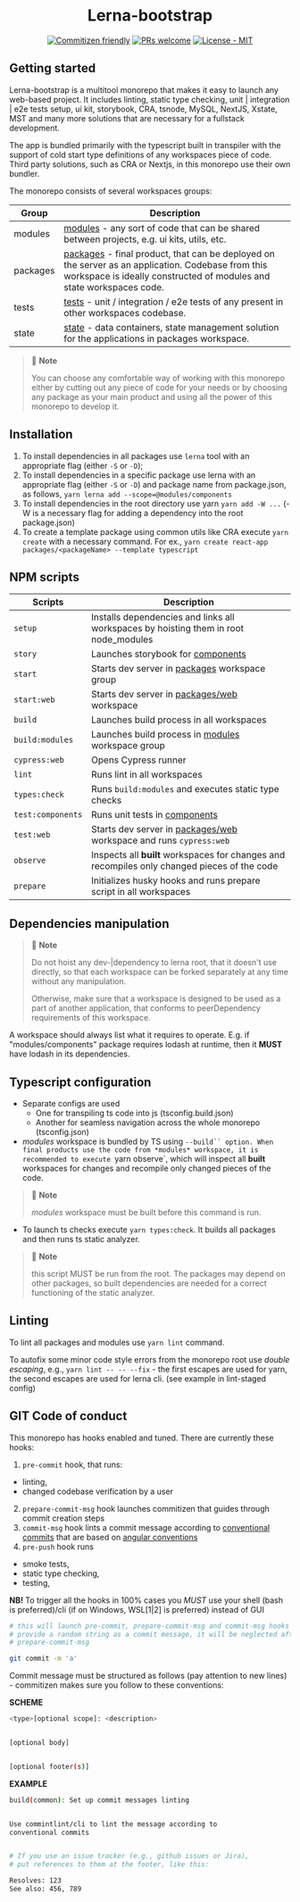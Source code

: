 <h1 align="center">Lerna-bootstrap</h1>

<p align="center">
<a href="http://commitizen.github.io/cz-cli/"><img src="https://img.shields.io/badge/commitizen-friendly-brightgreen.svg" alt="Commitizen friendly" /></a>
<a href="https://github.com/zorgick/lerna-bootstrap/pulls"><img src="https://img.shields.io/badge/PRs-welcome-brightgreen.svg" alt="PRs welcome" /></a>
<a href="https://github.com/zorgick/lerna-bootstrap/blob/master/LICENSE"><img src="https://img.shields.io/github/license/zorgick/lerna-bootstrap.svg" alt="License - MIT" /></a>
</p>

## Getting started

Lerna-bootstrap is a multitool monorepo that makes it easy to launch any web-based
project. It includes linting, static type checking, unit | integration | e2e
tests setup, ui kit, storybook, CRA, tsnode, MySQL, NextJS, Xstate, MST and
many more solutions that are necessary for a fullstack development.

The app is bundled primarily with the typescript built in transpiler with the
support of cold start type definitions of any workspaces piece of code. Third
party solutions, such as CRA or Nextjs, in this monorepo use their own bundler.

The monorepo consists of several workspaces groups:

| Group    | Description                                                                                                                                                                              |
| -------- | ---------------------------------------------------------------------------------------------------------------------------------------------------------------------------------------- |
| modules  | [modules](./modules) - any sort of code that can be shared between projects, e.g. ui kits, utils, etc.                                                                                   |
| packages | [packages](./packages) - final product, that can be deployed on the server as an application. Codebase from this workspace is ideally constructed of modules and state workspaces code.  |
| tests    | [tests](./tests) - unit / integration / e2e tests of any present in other workspaces codebase.                                                                                           |
| state    | [state](./state) - data containers, state management solution for the applications in packages workspace.                                                                                |

> 🚩 **Note**
> 
> You can choose any comfortable way of working with this monorepo either
> by cutting out any piece of code for your needs or by choosing any package 
> as your main product and using all the power of this monorepo to develop it.

## Installation

1. To install dependencies in all packages use `lerna` tool with an appropriate
flag (either `-S` or `-D`);
2. To install dependencies in a specific package use lerna with an appropriate
flag (either `-S` or `-D`) and package name from package.json, as follows,
`yarn lerna add --scope=@modules/components`
3. To install dependencies in the root directory use yarn
`yarn add -W ...` (-W is a necessary flag for adding a dependency 
into the root package.json)
4. To create a template package using common utils like CRA execute 
`yarn create` with a necessary command. For ex.,
`yarn create react-app packages/<packageName> --template typescript`

## NPM scripts

| Scripts               | Description                                                                                   |
| --------------------- | --------------------------------------------------------------------------------------------- |
| `setup`               | Installs dependencies and links all workspaces by hoisting them in root node_modules          |
| `story`               | Launches storybook for [components](./modules/components)                                     |
| `start`               | Starts dev server in [packages](./packages) workspace group                                   |
| `start:web`           | Starts dev server in [packages/web](./packages/web) workspace                                 |
| `build`               | Launches build process in all workspaces                                                      |
| `build:modules`       | Launches build process in [modules](./modules) workspace group                                |
| `cypress:web`         | Opens Cypress runner                                                                          |
| `lint`                | Runs lint in all workspaces                                                                   |
| `types:check`         | Runs `build:modules` and executes static type checks                                          |
| `test:components`     | Runs unit tests in [components](./modules/components)                                         |
| `test:web`            | Starts dev server in [packages/web](./packages/web) workspace and runs `cypress:web`          |
| `observe`             | Inspects all **built** workspaces for changes and recompiles only changed pieces of the code  |
| `prepare`             | Initializes husky hooks and runs prepare script in all workspaces                             |


## Dependencies manipulation

> 🚩 **Note**
>
> Do not hoist any dev-|dependency to lerna root, that it doesn't use directly,
> so that each workspace can be forked separately at any time without any manipulation.
>
>
> Otherwise, make sure that a workspace is designed to be used as a part 
> of another application, that conforms to peerDependency requirements of this
> workspace.

A workspace should always list what it requires to operate. E.g. if
"modules/components" package requires lodash at runtime, then it **MUST** have
lodash in its dependencies. 


## Typescript configuration

- Separate configs are used
  - One for transpiling ts code into js (tsconfig.build.json)
  - Another for seamless navigation across the whole monorepo (tsconfig.json)
- *modules* workspace is bundled by TS using `--build`` option.
When final products use the code from *modules* workspace, it is recommended to
execute `yarn observe`, which will inspect all **built** workspaces for changes 
and recompile only changed pieces of the code.

> 🚩 **Note**
>
> *modules* workspace must be built before this command is run.

- To launch ts checks execute `yarn types:check`. It builds all packages
and then runs ts static analyzer.

> 🚩 **Note**
>
> this script MUST be run from the root. The packages may depend on 
> other packages, so built dependencies are needed for a correct functioning of
> the static analyzer.


## Linting

To lint all packages and modules use `yarn lint` command.


To autofix some minor code style errors from the monorepo root use
*double escaping*, e.g., `yarn lint -- -- --fix` - the first escapes are
used for yarn, the second escapes are used for lerna cli. (see example in
lint-staged config)


## GIT Code of conduct

This monorepo has hooks enabled and tuned. There are currently these hooks:
1. `pre-commit` hook, that runs:
  - linting, 
  - changed codebase verification by a user
2. `prepare-commit-msg` hook launches commitizen that guides through 
commit creation steps
3. `commit-msg` hook lints a commit message
according to [conventional commits](https://www.conventionalcommits.org/en/v1.0.0/)
that are based on
[angular conventions](https://github.com/angular/angular/blob/22b96b9/CONTRIBUTING.md#type)
4. `pre-push` hook runs
  - smoke tests,
  - static type checking,
  - testing,

**NB!** To trigger all the hooks in 100% cases you *MUST* use
your shell (bash is preferred)/cli (if on Windows, WSL[1|2] is preferred) 
instead of GUI

```sh
# this will launch pre-commit, prepare-commit-msg and commit-msg hooks
# provide a random string as a commit message, it will be neglected after 
# prepare-commit-msg

git commit -m 'a'
```

Commit message must be structured as follows (pay attention to new lines) -
commitizen makes sure you follow to these conventions:


**SCHEME**
```sh
<type>[optional scope]: <description>


[optional body]


[optional footer(s)]
```


**EXAMPLE**
```sh
build(common): Set up commit messages linting


Use commintlint/cli to lint the message according to
conventional commits 


# If you use an issue tracker (e.g., github issues or Jira),
# put references to them at the footer, like this:

Resolves: 123
See also: 456, 789
```
